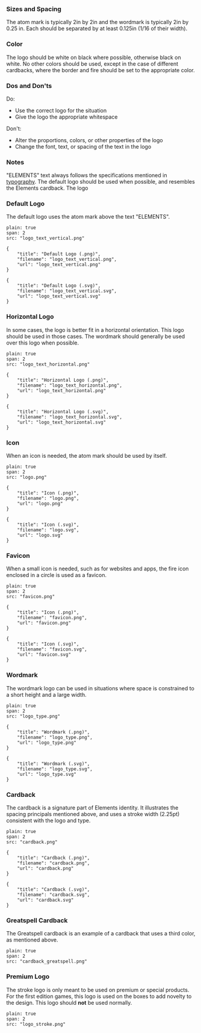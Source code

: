 
### Sizes and Spacing

The atom mark is typically 2in by 2in and the wordmark is typically 2in by 0.25 in. Each should be separated by at least 0.125in (1/16 of their width).

### Color

The logo should be white on black where possible, otherwise black on white. No other colors should be used, except in the case of different cardbacks, where the border and fire should be set to the appropriate color.

### Dos and Don'ts

Do:

- Use the correct logo for the situation
- Give the logo the appropriate whitespace

Don't:

- Alter the proportions, colors, or other properties of the logo
- Change the font, text, or spacing of the text in the logo

### Notes

"ELEMENTS" text always follows the specifications mentioned in [typography](typography). The default logo should be used when possible, and resembles the Elements cardback. The logo 

### Default Logo

The default logo uses the atom mark above the text "ELEMENTS". 

```image
plain: true
span: 2
src: "logo_text_vertical.png"
```

```download|span-2
{
    "title": "Default Logo (.png)",
    "filename": "logo_text_vertical.png",
    "url": "logo_text_vertical.png"
}
```
```download|span-2
{
    "title": "Default Logo (.svg)",
    "filename": "logo_text_vertical.svg",
    "url": "logo_text_vertical.svg"
}
```


### Horizontal Logo

In some cases, the logo is better fit in a horizontal orientation. This logo should be used in those cases. The wordmark should generally be used over this logo when possible.

```image
plain: true
span: 2
src: "logo_text_horizontal.png"
```

```download|span-2
{
    "title": "Horizontal Logo (.png)",
    "filename": "logo_text_horizontal.png",
    "url": "logo_text_horizontal.png"
}
```
```download|span-2
{
    "title": "Horizontal Logo (.svg)",
    "filename": "logo_text_horizontal.svg",
    "url": "logo_text_horizontal.svg"
}
```

### Icon

When an icon is needed, the atom mark should be used by itself.


```image
plain: true
span: 2
src: "logo.png"
```

```download|span-2
{
    "title": "Icon (.png)",
    "filename": "logo.png",
    "url": "logo.png"
}
```
```download|span-2
{
    "title": "Icon (.svg)",
    "filename": "logo.svg",
    "url": "logo.svg"
}
```

### Favicon

When a small icon is needed, such as for websites and apps, the fire icon enclosed in a circle is used as a favicon.


```image
plain: true
span: 2
src: "favicon.png"
```

```download|span-2
{
    "title": "Icon (.png)",
    "filename": "favicon.png",
    "url": "favicon.png"
}
```
```download|span-2
{
    "title": "Icon (.svg)",
    "filename": "favicon.svg",
    "url": "favicon.svg"
}
```

### Wordmark

The wordmark logo can be used in situations where space is constrained to a short height and a large width.

```image
plain: true
span: 2
src: "logo_type.png"
```

```download|span-2
{
    "title": "Wordmark (.png)",
    "filename": "logo_type.png",
    "url": "logo_type.png"
}
```
```download|span-2
{
    "title": "Wordmark (.svg)",
    "filename": "logo_type.svg",
    "url": "logo_type.svg"
}
```

### Cardback

The cardback is a signature part of Elements identity. It illustrates the spacing principals mentioned above, and uses a stroke width (2.25pt) consistent with the logo and type.

```image
plain: true
span: 2
src: "cardback.png"
```

```download|span-2
{
    "title": "Cardback (.png)",
    "filename": "cardback.png",
    "url": "cardback.png"
}
```
```download|span-2
{
    "title": "Cardback (.svg)",
    "filename": "cardback.svg",
    "url": "cardback.svg"
}
```

### Greatspell Cardback

The Greatspell cardback is an example of a cardback that uses a third color, as mentioned above.

```image
plain: true
span: 2
src: "cardback_greatspell.png"
```

### Premium Logo

The stroke logo is only meant to be used on premium or special products. For the first edition games, this logo is used on the boxes to add novelty to the design. This logo should **not** be used normally.

```image
plain: true
span: 2
src: "logo_stroke.png"
```